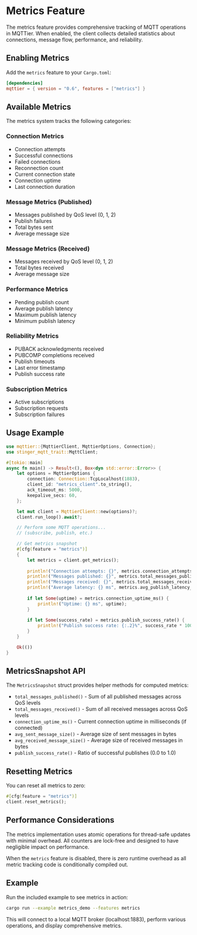 # Metrics Feature

The metrics feature provides comprehensive tracking of MQTT operations in MQTTier. When enabled, the client collects detailed statistics about connections, message flow, performance, and reliability.

## Enabling Metrics

Add the `metrics` feature to your `Cargo.toml`:

```toml
[dependencies]
mqttier = { version = "0.6", features = ["metrics"] }
```

## Available Metrics

The metrics system tracks the following categories:

### Connection Metrics
- Connection attempts
- Successful connections
- Failed connections
- Reconnection count
- Current connection state
- Connection uptime
- Last connection duration

### Message Metrics (Published)
- Messages published by QoS level (0, 1, 2)
- Publish failures
- Total bytes sent
- Average message size

### Message Metrics (Received)
- Messages received by QoS level (0, 1, 2)
- Total bytes received
- Average message size

### Performance Metrics
- Pending publish count
- Average publish latency
- Maximum publish latency
- Minimum publish latency

### Reliability Metrics
- PUBACK acknowledgments received
- PUBCOMP completions received
- Publish timeouts
- Last error timestamp
- Publish success rate

### Subscription Metrics
- Active subscriptions
- Subscription requests
- Subscription failures

## Usage Example

```rust
use mqttier::{MqttierClient, MqttierOptions, Connection};
use stinger_mqtt_trait::MqttClient;

#[tokio::main]
async fn main() -> Result<(), Box<dyn std::error::Error>> {
    let options = MqttierOptions {
        connection: Connection::TcpLocalhost(1883),
        client_id: "metrics_client".to_string(),
        ack_timeout_ms: 5000,
        keepalive_secs: 60,
    };

    let mut client = MqttierClient::new(options)?;
    client.run_loop().await?;

    // Perform some MQTT operations...
    // (subscribe, publish, etc.)

    // Get metrics snapshot
    #[cfg(feature = "metrics")]
    {
        let metrics = client.get_metrics();
        
        println!("Connection attempts: {}", metrics.connection_attempts);
        println!("Messages published: {}", metrics.total_messages_published());
        println!("Messages received: {}", metrics.total_messages_received());
        println!("Average latency: {} ms", metrics.avg_publish_latency_ms);
        
        if let Some(uptime) = metrics.connection_uptime_ms() {
            println!("Uptime: {} ms", uptime);
        }
        
        if let Some(success_rate) = metrics.publish_success_rate() {
            println!("Publish success rate: {:.2}%", success_rate * 100.0);
        }
    }

    Ok(())
}
```

## MetricsSnapshot API

The `MetricsSnapshot` struct provides helper methods for computed metrics:

- `total_messages_published()` - Sum of all published messages across QoS levels
- `total_messages_received()` - Sum of all received messages across QoS levels
- `connection_uptime_ms()` - Current connection uptime in milliseconds (if connected)
- `avg_sent_message_size()` - Average size of sent messages in bytes
- `avg_received_message_size()` - Average size of received messages in bytes
- `publish_success_rate()` - Ratio of successful publishes (0.0 to 1.0)

## Resetting Metrics

You can reset all metrics to zero:

```rust
#[cfg(feature = "metrics")]
client.reset_metrics();
```

## Performance Considerations

The metrics implementation uses atomic operations for thread-safe updates with minimal overhead. All counters are lock-free and designed to have negligible impact on performance.

When the `metrics` feature is disabled, there is zero runtime overhead as all metric tracking code is conditionally compiled out.

## Example

Run the included example to see metrics in action:

```bash
cargo run --example metrics_demo --features metrics
```

This will connect to a local MQTT broker (localhost:1883), perform various operations, and display comprehensive metrics.
